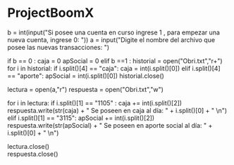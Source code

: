 # ProjectBoomX
b = int(input("Si posee una cuenta en curso ingrese 1 , para empezar una nueva cuenta, ingrese 0: "))
a = input("Digite el nombre del archivo que posee las nuevas transacciones: ")

if b == 0 :
    caja = 0
    apSocial = 0
elif b ==1 :
    historial = open("Obri.txt","r+")
    for i in historial:
        if i.split()[4] == "caja":
            caja = int(i.split()[0])
        elif i.split()[4] == "aporte":
            apSocial = int(i.split()[0])
    historial.close()

lectura = open(a,"r")
respuesta = open("Obri.txt","w")

for i in lectura:
    if i.split()[1] == "1105" :
       caja += int(i.split()[2])
       respuesta.write(str(caja) + " Se poseen en caja al día: " + i.split()[0] + " \n")
    elif i.split()[1] == "3115":
       apSocial += int(i.split()[2])
       respuesta.write(str(apSocial) + " Se poseen en aporte social al día: " + i.split()[0] + " \n")
    
    
lectura.close()    
respuesta.close()
